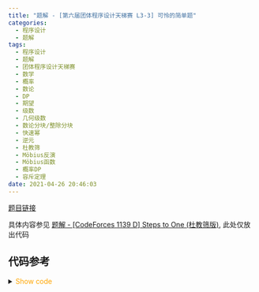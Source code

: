 ```yaml
---
title: "题解 - [第六届团体程序设计天梯赛 L3-3] 可怜的简单题"
categories:
  - 程序设计
  - 题解
tags:
  - 程序设计
  - 题解
  - 团体程序设计天梯赛
  - 数学
  - 概率
  - 数论
  - DP
  - 期望
  - 级数
  - 几何级数
  - 数论分块/整除分块
  - 快速幂
  - 逆元
  - 杜教筛
  - Möbius反演
  - Möbius函数
  - 概率DP
  - 容斥定理
date: 2021-04-26 20:46:03
---
```


[题目链接](https://pintia.cn/problem-sets/994805046380707840/problems/1386335159927652366)

具体内容参见 [题解 - [CodeForces 1139 D] Steps to One (杜教筛版)](/article/codeforces-1139-d/), 此处仅放出代码

<!-- more -->

## 代码参考

<details>
<summary><font color='orange'>Show code</font></summary>

```cpp
/*
* @Author: Tifa
* @LastEditTime: 2021-04-26 20:46:03
* @Description:
*/

#include <bits/stdc++.h>
using namespace std;
using i64 = int64_t;
using i128 = __int128_t;

#define _for(i, l, r) for (decltype(l + r) i = (l); i <= (r); ++i)

#define _rfor(i, r, l) for (decltype(l + r) i = (r); i >= (l); --i)
const int N = 1.35e7 + 5;

map<i64, i128> sum_mu;
bool vis[N];
int prime[N], mu[N], cnt_prime;

i128 inv(i128 a, i128 mod) {
    i128 res = 1, b = mod - 2;
    for (; b; b >>= 1, (a *= a) %= mod)
        if (b & 1) (res *= a) %= mod;
    return res;
}

i128 get_sum_mu(i64 n, i64 p) {
    if (n < N) return mu[n];
    if (sum_mu[n]) return sum_mu[n];
    i128 ans = 1;
    for (i64 l = 2, r; l <= n; l = r + 1) {
        r = n / (n / l);
        ((ans -= (r - l + 1) * get_sum_mu(n / l, p) % p) += p) %= p;
    }
    return sum_mu[n] = ans;
}

int main() {
    i64 n, p = 1e9 + 7;
    cin >> n >> p;
    mu[1] = 1;
    _for(i, 2, N - 1) {
        if (!vis[i]) mu[prime[++cnt_prime] = i] = -1;
        for (int j = 1; j <= cnt_prime && i * prime[j] < N; ++j) {
            vis[i * prime[j]] = 1;
            if (i % prime[j] == 0) break;
            mu[i * prime[j]] = -mu[i];
        }
    }
    _for(i, 2, N - 1)(mu[i] += mu[i - 1]) %= p;
    i128 ans = 0;
    get_sum_mu(n, p);
    for (i128 l = 2, r, pre = get_sum_mu(1, p), now; l <= n; l = r + 1) {
        r = n / (n / l);
        (ans += (((now = get_sum_mu(r, p)) - pre) % p + p) % p * (n / l) % p * inv(n - n / l, p) % p) %= p;
        pre = now;
    }
    cout << ((i64)(1 - ans) % p + p) % p;
    return 0;
}
```

</details>
